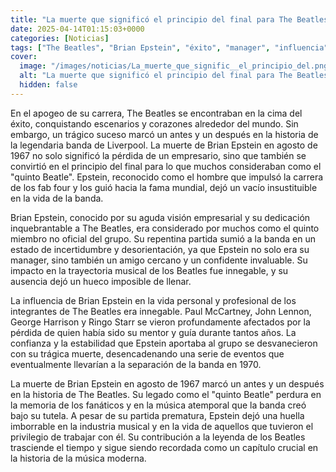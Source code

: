```yaml
---
title: "La muerte que significó el principio del final para The Beatles"
date: 2025-04-14T01:15:03+0000
categories: [Noticias]
tags: ["The Beatles", "Brian Epstein", "éxito", "manager", "influencia", "legado", "música."]
cover:
  image: "/images/noticias/La_muerte_que_signific__el_principio_del.png"
  alt: "La muerte que significó el principio del final para The Beatles"
  hidden: false
---
```


En el apogeo de su carrera, The Beatles se encontraban en la cima del éxito, conquistando escenarios y corazones alrededor del mundo. Sin embargo, un trágico suceso marcó un antes y un después en la historia de la legendaria banda de Liverpool. La muerte de Brian Epstein en agosto de 1967 no solo significó la pérdida de un empresario, sino que también se convirtió en el principio del final para lo que muchos consideraban como el "quinto Beatle". Epstein, reconocido como el hombre que impulsó la carrera de los fab four y los guió hacia la fama mundial, dejó un vacío insustituible en la vida de la banda.

Brian Epstein, conocido por su aguda visión empresarial y su dedicación inquebrantable a The Beatles, era considerado por muchos como el quinto miembro no oficial del grupo. Su repentina partida sumió a la banda en un estado de incertidumbre y desorientación, ya que Epstein no solo era su manager, sino también un amigo cercano y un confidente invaluable. Su impacto en la trayectoria musical de los Beatles fue innegable, y su ausencia dejó un hueco imposible de llenar.

La influencia de Brian Epstein en la vida personal y profesional de los integrantes de The Beatles era innegable. Paul McCartney, John Lennon, George Harrison y Ringo Starr se vieron profundamente afectados por la pérdida de quien había sido su mentor y guía durante tantos años. La confianza y la estabilidad que Epstein aportaba al grupo se desvanecieron con su trágica muerte, desencadenando una serie de eventos que eventualmente llevarían a la separación de la banda en 1970.

La muerte de Brian Epstein en agosto de 1967 marcó un antes y un después en la historia de The Beatles. Su legado como el "quinto Beatle" perdura en la memoria de los fanáticos y en la música atemporal que la banda creó bajo su tutela. A pesar de su partida prematura, Epstein dejó una huella imborrable en la industria musical y en la vida de aquellos que tuvieron el privilegio de trabajar con él. Su contribución a la leyenda de los Beatles trasciende el tiempo y sigue siendo recordada como un capítulo crucial en la historia de la música moderna.
